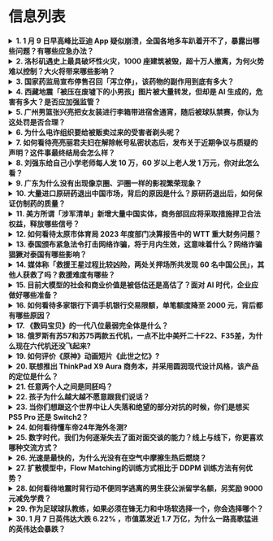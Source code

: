 # 信息列表

<details>
<summary><b>1. 1 月 9 日早高峰比亚迪 App 疑似崩溃，全国各地多车趴着开不了，暴露出哪些问题？有哪些应急办法？</b></summary>

- **地址**: [传送门](https://www.zhihu.com/question/9119373700)
- **热度**: 1203 万热度
- **摘抄**: 今天一大早，杭州一位比亚迪车主告诉橙柿互动，一早出门打开手机，结果发现比亚迪的A...

<img src="https://pic1.zhimg.com/v2-a6aa20c50a4a328d1cfa84b3ae2ba0c4_1440w.png" alt="略缩图" width="200" />
</details>

<details>
<summary><b>2. 洛杉矶遇史上最具破坏性火灾，1000 座建筑被毁，超十万人撤离，为何火势难以控制？大火将带来哪些影响？</b></summary>

- **地址**: [传送门](https://www.zhihu.com/question/9116081694)
- **热度**: 815 万热度
- **摘抄**: 美国白宫当地时间1月8日发表声明称，美国总统拜登批准加利福尼亚州重大灾难声明。拜...

<img src="https://pic2.zhimg.com/50/v2-4477cb6c46204eb43212bf4bab734baf_b.jpg" alt="略缩图" width="200" />
</details>

<details>
<summary><b>3. 国家药监局宣布停售召回「泻立停」，该药物的副作用到底有多大？</b></summary>

- **地址**: [传送门](https://www.zhihu.com/question/9036754345)
- **热度**: 491 万热度
- **摘抄**: 1月3日，国家药监局官网发布关于注销颠茄磺苄啶片药品注册证书的公告，停止颠茄磺苄...

<img src="https://pic3.zhimg.com/v2-ce747e9c361684782f7dd8925cd231a2_1440w.jpg" alt="略缩图" width="200" />
</details>

<details>
<summary><b>4. 西藏地震「被压在废墟下的小男孩」图片被大量转发，但却是 AI 生成的，危害有多大？是否应加强监管？</b></summary>

- **地址**: [传送门](https://www.zhihu.com/question/9077942434)
- **热度**: 469 万热度
- **摘抄**: 1月7日9时5分，西藏定日县发生6.8级地震，灾情牵动人心，许多网友在社交平台上...

<img src="https://pic1.zhimg.com/v2-ea59df98ccaf15cceab380418f0b9144_1440w.jpg" alt="略缩图" width="200" />
</details>

<details>
<summary><b>5. 广州男篮张兴亮把女友装进行李箱带进宿舍通宵，随后被球队禁赛，你认为这处罚是否合理？</b></summary>

- **地址**: [传送门](https://www.zhihu.com/question/9074832333)
- **热度**: 429 万热度
- **摘抄**: 据报道，1月5日对阵青岛赛前，张兴亮把女友装在行李箱里带进宿舍，熬夜通宵一晚，帮...

<img src="https://pic3.zhimg.com/v2-20be3137eb62c7a8b34233e97b68c6c6_1440w.png" alt="略缩图" width="200" />
</details>

<details>
<summary><b>6. 为什么电诈组织要给被贩卖过来的受害者剃头呢？</b></summary>

- **地址**: [传送门](https://www.zhihu.com/question/9038362955)
- **热度**: 390 万热度
- **摘抄**: 在中国驻泰国使领馆、泰国警方及缅甸方面的共同努力下，王星于1月7日下午成功获救。...

<img src="https://picx.zhimg.com/80/v2-b3b2748aea273454e6539c8600b22ddd_1440w.webp?source=1def8aca" alt="略缩图" width="200" />
</details>

<details>
<summary><b>7. 如何看待亮亮丽君夫妇在解除帐号私密状态后，发布关于近期争议与质疑的声明？这件事最终结局会怎么样？</b></summary>

- **地址**: [传送门](https://www.zhihu.com/question/9094463998)
- **热度**: 330 万热度
- **摘抄**: 亮亮丽君在解除抖音帐号私密状态后发布了最新声明。 补充:有人在评论区表示亮亮丽君...

<img src="https://pica.zhimg.com/80/v2-9cc866c2092a15d96d9ff60e8ecf3fd5_1440w.webp?source=1def8aca" alt="略缩图" width="200" />
</details>

<details>
<summary><b>8. 刘强东给自己小学老师每人发 10 万，60 岁以上老人发 1 万元，你对此怎么看？</b></summary>

- **地址**: [传送门](https://www.zhihu.com/question/8965311605)
- **热度**: 145 万热度
- **摘抄**: 1月7日，据钱江晚报，刘强东给老家乡亲写了一封拜年信，信中承诺：为自己在光明村读...

<img src="https://pic1.zhimg.com/80/v2-e19ff375e2958daf4ad87ea99c5e4272_720w.webp?source=1def8aca" alt="略缩图" width="200" />
</details>

<details>
<summary><b>9. 广东为什么没有出现像京圈、沪圈一样的影视繁荣现象？</b></summary>

- **地址**: [传送门](https://www.zhihu.com/question/8879007919)
- **热度**: 124 万热度
- **摘抄**: 可不可以理解为中国的资本都集中到了京沪，而不是经济大省广东。

<img src="https://picx.zhimg.com/80/v2-cf7d345205263f0a11b1d7512d596b92_1440w.webp?source=1def8aca" alt="略缩图" width="200" />
</details>

<details>
<summary><b>10. 大量进口原研药退出中国市场，背后的原因是什么？原研药退出后，如何保证仿制药的质量？</b></summary>

- **地址**: [传送门](https://www.zhihu.com/question/9061448323)
- **热度**: 103 万热度
- **摘抄**: 去年12月，在第十批中国药品集中采购中，所有原研药企或放弃竞标或象征性报价，最后...

<img src="https://picx.zhimg.com/80/v2-1c448c10f0551b438cece49a35eb8574_1440w.png" alt="略缩图" width="200" />
</details>

<details>
<summary><b>11. 美方所谓「涉军清单」新增大量中国实体，商务部回应将采取措施捍卫合法权益，释放哪些信号？</b></summary>

- **地址**: [传送门](https://www.zhihu.com/question/9039969462)
- **热度**: 103 万热度
- **摘抄**: 在美国新一轮“涉军清单”中，又新增大量中国企业。 当地时间1月6日，美国国防部通...

<img src="https://pic1.zhimg.com/80/v2-aef12f148ee0b16f9308e46c2bacfae3_1440w.webp?source=1def8aca" alt="略缩图" width="200" />
</details>

<details>
<summary><b>12. 如何看待太原市体育局 2023 年度部门决算报告中的 WTT 重大财务问题？</b></summary>

- **地址**: [传送门](https://www.zhihu.com/question/8978457077)
- **热度**: 102 万热度
- **摘抄**: 是否存在不合理的出资运营比例和不可持续的营收模式问题？ 该政府决算写得非常详尽，...

<img src="https://picx.zhimg.com/80/v2-4302ef8d0fe898cbf084d0780dea5738_720w.png" alt="略缩图" width="200" />
</details>

<details>
<summary><b>13. 泰国颁布紧急法令打击网络诈骗，将于月内生效，这意味着什么？网络诈骗猖獗对泰国有哪些影响？</b></summary>

- **地址**: [传送门](https://www.zhihu.com/question/9120925404)
- **热度**: 102 万热度
- **摘抄**: 综合泰国《民族报》《曼谷邮报》等媒体7日报道，泰国数字经济与社会部计划颁布一项紧...

<img src="https://picx.zhimg.com/80/v2-32d3661bdde72cddbbd55727f79caa3d_1440w.jpg" alt="略缩图" width="200" />
</details>

<details>
<summary><b>14. 媒体称「救援王星过程比较凶险，两处关押场所共发现 60 名中国公民」，其他人获救了吗？救援难度有哪些？</b></summary>

- **地址**: [传送门](https://www.zhihu.com/question/9068498059)
- **热度**: 102 万热度
- **摘抄**: 中国演员王星失联后，其女友嘉嘉迅速向相关部门报告。中泰两国执法部门立即启动联合调...

<img src="https://pic1.zhimg.com/80/v2-881f9b99fffd1f6aeeeb44b484a61e9f_720w.webp?source=1def8aca" alt="略缩图" width="200" />
</details>

<details>
<summary><b>15. 目前大模型的社会和商业价值是被低估还是高估了？面对 AI 时代，企业应做好哪些准备？</b></summary>

- **地址**: [传送门](https://www.zhihu.com/question/8837880864)
- **热度**: 102 万热度
- **摘抄**: 如何进一步探索大模型的社会价值和商业价值？要让每一家企业都能获得AI带来的价值，...

<img src="https://pica.zhimg.com/80/v2-f0ce42fd607c6bb3b596ea4c94ad6532_1440w.jpeg" alt="略缩图" width="200" />
</details>

<details>
<summary><b>16. 如何看待多家银行下调手机银行交易限额，单笔额度降至 2000 元，背后都有哪些原因？</b></summary>

- **地址**: [传送门](https://www.zhihu.com/question/9119440644)
- **热度**: 101 万热度
- **摘抄**: 开年仅一周，已有多家银行发布调整交易限额的公告。 1月8日上午，桐城农商银行在官...

<img src="https://picx.zhimg.com/80/v2-830960f208f8c1f79085a1bb6679e680_720w.webp?source=1def8aca" alt="略缩图" width="200" />
</details>

<details>
<summary><b>17. 《数码宝贝》的一代八位最弱完全体是什么？</b></summary>

- **地址**: [传送门](https://www.zhihu.com/question/667004954)
- **热度**: 88 万热度
- **摘抄**: 

<img src="https://pic4.zhimg.com/50/v2-d528dd0ac469721aa3562ea5a2d50c01_b.jpg" alt="略缩图" width="200" />
</details>

<details>
<summary><b>18. 俄罗斯有苏57和苏75两款五代机，一点不比中美歼二十F22、F35差，为什么现在六代机还没飞起来?</b></summary>

- **地址**: [传送门](https://www.zhihu.com/question/8767598342)
- **热度**: 83 万热度
- **摘抄**: 俄罗斯有苏57和苏75两款五代机，一点儿不比中美歼二十F22F35差，航空工业尤...

<img src="https://pic4.zhimg.com/50/v2-42e1ed3af8c51545890f5fb13dd6ab87_b.jpg" alt="略缩图" width="200" />
</details>

<details>
<summary><b>19. 如何评价《原神》动画短片《此世之忆》?</b></summary>

- **地址**: [传送门](https://www.zhihu.com/question/9135083566)
- **热度**: 74 万热度
- **摘抄**: 

<img src="https://pica.zhimg.com/80/v2-2f78d7dbba5bd7a819aff2bb3bf86a59_720w.webp?source=1def8aca" alt="略缩图" width="200" />
</details>

<details>
<summary><b>20. 联想推出 ThinkPad X9 Aura 商务本，并采用圆润现代设计风格，该产品的定位是什么？</b></summary>

- **地址**: [传送门](https://www.zhihu.com/question/9087124486)
- **热度**: 74 万热度
- **摘抄**: [图片]

<img src="https://picx.zhimg.com/50/v2-7e6565877d36150bf78f31a7a4dfb831_b.jpg" alt="略缩图" width="200" />
</details>

<details>
<summary><b>21. 任意两个人之间是同胚吗？</b></summary>

- **地址**: [传送门](https://www.zhihu.com/question/8845895915)
- **热度**: 74 万热度
- **摘抄**: 任意两个人之间是同胚吗？

<img src="https://picx.zhimg.com/80/v2-11b0d53c4aa7af2ea66dfe7a093fff69_720w.webp?source=1def8aca" alt="略缩图" width="200" />
</details>

<details>
<summary><b>22. 孩子为什么越大越不愿意跟我们说话？</b></summary>

- **地址**: [传送门](https://www.zhihu.com/question/9092627046)
- **热度**: 66 万热度
- **摘抄**: 孩子小时候整天黏着我们，恨不得走一步跟一步，叽叽喳喳的说个没完，我们觉得很烦。 ...

<img src="https://pica.zhimg.com/80/v2-fe540d7b32591fffb1b93f7e9fa7ae6d_720w.webp?source=1def8aca" alt="略缩图" width="200" />
</details>

<details>
<summary><b>23. 当你们想跟这个世界中让人失落和绝望的部分对抗的时候，你们是想买 PS5 Pro 还是 Switch2？</b></summary>

- **地址**: [传送门](https://www.zhihu.com/question/9054274614)
- **热度**: 62 万热度
- **摘抄**: 李阳@wellwell导演提问，由知乎电影代为发出～ 导演视频指路：想象力对影视...

<img src="https://pica.zhimg.com/80/v2-194c00fa561b13dad5598e606b121c32_720w.webp?source=1def8aca" alt="略缩图" width="200" />
</details>

<details>
<summary><b>24. 如何看待懂车帝24年海外冬测?</b></summary>

- **地址**: [传送门](https://www.zhihu.com/question/8953771119)
- **热度**: 59 万热度
- **摘抄**: 

<img src="https://picx.zhimg.com/80/v2-67b922113fe7cfd0666ad7ef3a2e9317_1440w.webp?source=1def8aca" alt="略缩图" width="200" />
</details>

<details>
<summary><b>25. 数字时代，我们为何逐渐失去了面对面交谈的能力？线上与线下，你更喜欢哪种交流方式？</b></summary>

- **地址**: [传送门](https://www.zhihu.com/question/7814252742)
- **热度**: 58 万热度
- **摘抄**: 据经济观察网，美国麻省理工学院教授雪莉·特克尔（Sherry Turkle）在《...

<img src="https://picx.zhimg.com/80/v2-cbc806cbcf71350ff14e1dcf1c9fff00_1440w.png" alt="略缩图" width="200" />
</details>

<details>
<summary><b>26. 光速是最快的，为什么光没有在空气中摩擦生热后燃烧？</b></summary>

- **地址**: [传送门](https://www.zhihu.com/question/9054390986)
- **热度**: 57 万热度
- **摘抄**: [2 张图片]

<img src="https://pic1.zhimg.com/80/v2-c34f79d9379dc1814c135e8c9375504d_1440w.webp?source=1def8aca" alt="略缩图" width="200" />
</details>

<details>
<summary><b>27. 扩散模型中，Flow Matching的训练方式相比于 DDPM 训练方法有何优势？</b></summary>

- **地址**: [传送门](https://www.zhihu.com/question/664448167)
- **热度**: 57 万热度
- **摘抄**: 新出的方法大都使用 Flow Matching，如 SD3、AuroFlow、F...

<img src="https://pic2.zhimg.com/50/v2-1912f6d1c3138b997bb91f5e35144ccb_b.jpg" alt="略缩图" width="200" />
</details>

<details>
<summary><b>28. 如何看待地震时背行动不便同学逃离的男生获公派留学名额，另奖励 9000 元减免学费？</b></summary>

- **地址**: [传送门](https://www.zhihu.com/question/8954903461)
- **热度**: 56 万热度
- **摘抄**: 1月2日，宁夏银川局地发生地震。地震来临时，银川外国语实验学校高中部高二（6）班...

<img src="https://picx.zhimg.com/80/v2-03d13bb086e7213e3d29a700d3705640_1440w.png" alt="略缩图" width="200" />
</details>

<details>
<summary><b>29. 作为足球球队教练，如果必须在锋无力和中场软选择一个，你会选择哪个？</b></summary>

- **地址**: [传送门](https://www.zhihu.com/question/7220853534)
- **热度**: 55 万热度
- **摘抄**: 前锋和中场必须有一个糟糕的

<img src="https://pic1.zhimg.com/80/v2-beaeb9564fdd0cf558275ca7f2c039f7_1440w.webp?source=1def8aca" alt="略缩图" width="200" />
</details>

<details>
<summary><b>30. 1 月 7 日英伟达大跌 6.22% ，市值蒸发近 1.7 万亿，为什么一路高歌猛进的英伟达会暴跌？</b></summary>

- **地址**: [传送门](https://www.zhihu.com/question/9026788942)
- **热度**: 55 万热度
- **摘抄**: 当地时间1月7日，美股三大指数集体收跌，纳指下跌375.3点，跌幅1.89%；标...

<img src="https://pica.zhimg.com/80/v2-996d5e8b3ae18924cb13508cda97340f_720w.webp?source=1def8aca" alt="略缩图" width="200" />
</details>


